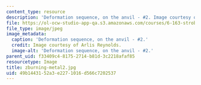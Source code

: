 ```yaml
---
content_type: resource
description: 'Deformation sequence, on the anvil - #2. Image courtesy of Arlis Reynolds.'
file: https://ol-ocw-studio-app-qa.s3.amazonaws.com/courses/6-163-strobe-project-laboratory-fall-2005/49b1443152a3e2271016d566c7202537_zburning-metal2.jpg
file_type: image/jpeg
image_metadata:
  caption: 'Deformation sequence, on the anvil - #2.'
  credit: Image courtesy of Arlis Reynolds.
  image-alt: 'Deformation sequence, on the anvil - #2.'
parent_uid: f33409c4-8175-2714-b81d-3c2218afaf85
resourcetype: Image
title: zburning-metal2.jpg
uid: 49b14431-52a3-e227-1016-d566c7202537
---
```

